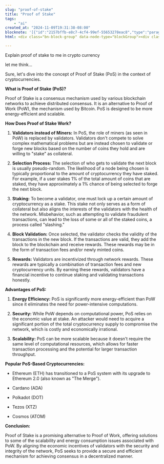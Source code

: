 ```yaml
---
slug: "proof-of-stake"
title: "Proof of Stake"
tags:
    - "ai"
created_at: "2024-11-09T19:31:38-08:00"
blocknote: '[{"id":"2157bffb-e8c7-4cf4-99ef-55653278eac8","type":"paragraph","props":{"textColor":"default","backgroundColor":"default","textAlignment":"left"},"content":[{"type":"text","text":"Explain proof of stake to me in crypto currency ","styles":{}}],"children":[]},{"id":"9255efd7-3201-46e8-b428-12166ea6927b","type":"paragraph","props":{"textColor":"default","backgroundColor":"default","textAlignment":"left"},"content":[{"type":"text","text":"let me think...","styles":{}}],"children":[{"id":"cd7d3c0f-fed9-4469-89d5-2a28440c86f9","type":"paragraph","props":{"textColor":"default","backgroundColor":"default","textAlignment":"left"},"content":[{"type":"text","text":"Sure, let''s dive into the concept of Proof of Stake (PoS) in the context of cryptocurrencies.","styles":{}}],"children":[]},{"id":"0a0d022e-dba2-4fa6-a3ec-0c327896fc1f","type":"paragraph","props":{"textColor":"default","backgroundColor":"default","textAlignment":"left"},"content":[{"type":"text","text":"**What is Proof of Stake (PoS)?**","styles":{}}],"children":[]},{"id":"a5c1978e-3a37-4887-ad1d-663ae19e5281","type":"paragraph","props":{"textColor":"default","backgroundColor":"default","textAlignment":"left"},"content":[{"type":"text","text":"Proof of Stake is a consensus mechanism used by various blockchain networks to achieve distributed consensus. It is an alternative to Proof of Work (PoW), the mechanism used by Bitcoin. PoS is designed to be more energy-efficient and scalable.","styles":{}}],"children":[]},{"id":"a9a596ff-af76-4267-8538-d3aeb4334e87","type":"paragraph","props":{"textColor":"default","backgroundColor":"default","textAlignment":"left"},"content":[{"type":"text","text":"**How Does Proof of Stake Work?**","styles":{}}],"children":[]},{"id":"2f41fffe-67f9-4acc-aa65-c0eaa54b3ac3","type":"paragraph","props":{"textColor":"default","backgroundColor":"default","textAlignment":"left"},"content":[{"type":"text","text":"1. **Validators instead of Miners:** In PoS, the role of miners (as seen in PoW) is replaced by validators. Validators don''t compete to solve complex mathematical problems but are instead chosen to validate or forge new blocks based on the number of coins they hold and are willing to \"stake\" as collateral.","styles":{}}],"children":[]},{"id":"3205302a-6fa7-4952-84f7-45420179ea44","type":"paragraph","props":{"textColor":"default","backgroundColor":"default","textAlignment":"left"},"content":[{"type":"text","text":"2. **Selection Process:** The selection of who gets to validate the next block is usually pseudo-random. The likelihood of a node being chosen is typically proportional to the amount of cryptocurrency they have staked. For example, if a user stakes 1% of the total amount of coins that are staked, they have approximately a 1% chance of being selected to forge the next block.","styles":{}}],"children":[]},{"id":"547f4e0e-b3b3-4654-b6e0-23b3bcf9660b","type":"paragraph","props":{"textColor":"default","backgroundColor":"default","textAlignment":"left"},"content":[{"type":"text","text":"3. **Staking:** To become a validator, one must lock up a certain amount of cryptocurrency as a stake. This stake not only serves as a form of collateral but also aligns the interests of the validators with the health of the network. Misbehavior, such as attempting to validate fraudulent transactions, can lead to the loss of some or all of the staked coins, a process called \"slashing.\"","styles":{}}],"children":[]},{"id":"71d1428c-3b6d-43e9-8a5a-a8f9854061a6","type":"paragraph","props":{"textColor":"default","backgroundColor":"default","textAlignment":"left"},"content":[{"type":"text","text":"4. **Block Validation:** Once selected, the validator checks the validity of the transactions in the new block. If the transactions are valid, they add the block to the blockchain and receive rewards. These rewards may be in the form of transaction fees and/or newly minted coins.","styles":{}}],"children":[]},{"id":"77c53cf1-0384-43f3-8388-c30e2f382304","type":"paragraph","props":{"textColor":"default","backgroundColor":"default","textAlignment":"left"},"content":[{"type":"text","text":"5. **Rewards:** Validators are incentivized through network rewards. These rewards are typically a combination of transaction fees and new cryptocurrency units. By earning these rewards, validators have a financial incentive to continue staking and validating transactions honestly.","styles":{}}],"children":[]},{"id":"bf10cc02-64eb-4c44-98e7-b6e093a60607","type":"paragraph","props":{"textColor":"default","backgroundColor":"default","textAlignment":"left"},"content":[{"type":"text","text":"**Advantages of PoS:**","styles":{}}],"children":[]},{"id":"cc7e5638-c042-4728-9bca-8b3de4819897","type":"paragraph","props":{"textColor":"default","backgroundColor":"default","textAlignment":"left"},"content":[{"type":"text","text":"1. **Energy Efficiency:** PoS is significantly more energy-efficient than PoW since it eliminates the need for power-intensive computations.","styles":{}}],"children":[]},{"id":"a54c0e8c-30fa-4ea5-be16-1d3065000c5a","type":"paragraph","props":{"textColor":"default","backgroundColor":"default","textAlignment":"left"},"content":[],"children":[]},{"id":"05000601-cb35-405c-a683-f37673d09b30","type":"paragraph","props":{"textColor":"default","backgroundColor":"default","textAlignment":"left"},"content":[{"type":"text","text":"2. **Security:** While PoW depends on computational power, PoS relies on the economic value at stake. An attacker would need to acquire a significant portion of the total cryptocurrency supply to compromise the network, which is costly and economically irrational.","styles":{}}],"children":[]},{"id":"e6566253-1d5d-4ade-a856-65ed05116190","type":"paragraph","props":{"textColor":"default","backgroundColor":"default","textAlignment":"left"},"content":[{"type":"text","text":"3. **Scalability:** PoS can be more scalable because it doesn''t require the same level of computational resources, which allows for faster transaction processing and the potential for larger transaction throughput.","styles":{}}],"children":[]},{"id":"a179fa22-84ff-4675-9e64-98485523b617","type":"paragraph","props":{"textColor":"default","backgroundColor":"default","textAlignment":"left"},"content":[{"type":"text","text":"**Popular PoS-Based Cryptocurrencies:**","styles":{}}],"children":[]},{"id":"e9e76d38-a8b5-44f7-b40e-e1ac595c53b8","type":"paragraph","props":{"textColor":"default","backgroundColor":"default","textAlignment":"left"},"content":[{"type":"text","text":"- Ethereum (ETH) has transitioned to a PoS system with its upgrade to Ethereum 2.0 (also known as \"The Merge\").","styles":{}}],"children":[]},{"id":"a6540eeb-0473-4c16-96f8-31cc00e3f0c5","type":"paragraph","props":{"textColor":"default","backgroundColor":"default","textAlignment":"left"},"content":[{"type":"text","text":"- Cardano (ADA)","styles":{}}],"children":[]},{"id":"752a2cfe-f632-4d4b-9f3c-34135d79c505","type":"paragraph","props":{"textColor":"default","backgroundColor":"default","textAlignment":"left"},"content":[{"type":"text","text":"- Polkadot (DOT)","styles":{}}],"children":[]},{"id":"06eeefb6-55e5-4f69-81a6-db9a70380fc6","type":"paragraph","props":{"textColor":"default","backgroundColor":"default","textAlignment":"left"},"content":[{"type":"text","text":"- Tezos (XTZ)","styles":{}}],"children":[]},{"id":"dacb9187-bee1-4441-9ac2-3fa0cc30df60","type":"paragraph","props":{"textColor":"default","backgroundColor":"default","textAlignment":"left"},"content":[{"type":"text","text":"- Cosmos (ATOM)","styles":{}}],"children":[]},{"id":"162f9e09-4957-4f65-9151-d044d8c7f994","type":"paragraph","props":{"textColor":"default","backgroundColor":"default","textAlignment":"left"},"content":[{"type":"text","text":"**Conclusion:**","styles":{}}],"children":[]},{"id":"35e8c8f9-745c-4999-8940-638bfa3660bb","type":"paragraph","props":{"textColor":"default","backgroundColor":"default","textAlignment":"left"},"content":[{"type":"text","text":"Proof of Stake is a promising alternative to Proof of Work, offering solutions to some of the scalability and energy consumption issues associated with PoW. By aligning the economic incentives of validators with the security and integrity of the network, PoS seeks to provide a secure and efficient mechanism for achieving consensus in a decentralized manner.","styles":{}}],"children":[]}]},{"id":"709b0ec1-b795-4525-a3a6-5b0b4e1ca414","type":"paragraph","props":{"textColor":"default","backgroundColor":"default","textAlignment":"left"},"content":[],"children":[]}]'
html: <div class="bn-block-group" data-node-type="blockGroup"><div class="bn-block-outer" data-node-type="blockOuter" data-id="2157bffb-e8c7-4cf4-99ef-55653278eac8"><div class="bn-block" data-node-type="blockContainer" data-id="2157bffb-e8c7-4cf4-99ef-55653278eac8"><div class="bn-block-content" data-content-type="paragraph"><p class="bn-inline-content">Explain proof of stake to me in crypto currency </p></div></div></div><div class="bn-block-outer" data-node-type="blockOuter" data-id="9255efd7-3201-46e8-b428-12166ea6927b"><div class="bn-block" data-node-type="blockContainer" data-id="9255efd7-3201-46e8-b428-12166ea6927b"><div class="bn-block-content" data-content-type="paragraph"><p class="bn-inline-content">let me think...</p></div><div class="bn-block-group" data-node-type="blockGroup"><div class="bn-block-outer" data-node-type="blockOuter" data-id="cd7d3c0f-fed9-4469-89d5-2a28440c86f9"><div class="bn-block" data-node-type="blockContainer" data-id="cd7d3c0f-fed9-4469-89d5-2a28440c86f9"><div class="bn-block-content" data-content-type="paragraph"><p class="bn-inline-content">Sure, let's dive into the concept of Proof of Stake (PoS) in the context of cryptocurrencies.</p></div></div></div><div class="bn-block-outer" data-node-type="blockOuter" data-id="0a0d022e-dba2-4fa6-a3ec-0c327896fc1f"><div class="bn-block" data-node-type="blockContainer" data-id="0a0d022e-dba2-4fa6-a3ec-0c327896fc1f"><div class="bn-block-content" data-content-type="paragraph"><p class="bn-inline-content">**What is Proof of Stake (PoS)?**</p></div></div></div><div class="bn-block-outer" data-node-type="blockOuter" data-id="a5c1978e-3a37-4887-ad1d-663ae19e5281"><div class="bn-block" data-node-type="blockContainer" data-id="a5c1978e-3a37-4887-ad1d-663ae19e5281"><div class="bn-block-content" data-content-type="paragraph"><p class="bn-inline-content">Proof of Stake is a consensus mechanism used by various blockchain networks to achieve distributed consensus. It is an alternative to Proof of Work (PoW), the mechanism used by Bitcoin. PoS is designed to be more energy-efficient and scalable.</p></div></div></div><div class="bn-block-outer" data-node-type="blockOuter" data-id="a9a596ff-af76-4267-8538-d3aeb4334e87"><div class="bn-block" data-node-type="blockContainer" data-id="a9a596ff-af76-4267-8538-d3aeb4334e87"><div class="bn-block-content" data-content-type="paragraph"><p class="bn-inline-content">**How Does Proof of Stake Work?**</p></div></div></div><div class="bn-block-outer" data-node-type="blockOuter" data-id="2f41fffe-67f9-4acc-aa65-c0eaa54b3ac3"><div class="bn-block" data-node-type="blockContainer" data-id="2f41fffe-67f9-4acc-aa65-c0eaa54b3ac3"><div class="bn-block-content" data-content-type="paragraph"><p class="bn-inline-content">1. **Validators instead of Miners:** In PoS, the role of miners (as seen in PoW) is replaced by validators. Validators don't compete to solve complex mathematical problems but are instead chosen to validate or forge new blocks based on the number of coins they hold and are willing to "stake" as collateral.</p></div></div></div><div class="bn-block-outer" data-node-type="blockOuter" data-id="3205302a-6fa7-4952-84f7-45420179ea44"><div class="bn-block" data-node-type="blockContainer" data-id="3205302a-6fa7-4952-84f7-45420179ea44"><div class="bn-block-content" data-content-type="paragraph"><p class="bn-inline-content">2. **Selection Process:** The selection of who gets to validate the next block is usually pseudo-random. The likelihood of a node being chosen is typically proportional to the amount of cryptocurrency they have staked. For example, if a user stakes 1% of the total amount of coins that are staked, they have approximately a 1% chance of being selected to forge the next block.</p></div></div></div><div class="bn-block-outer" data-node-type="blockOuter" data-id="547f4e0e-b3b3-4654-b6e0-23b3bcf9660b"><div class="bn-block" data-node-type="blockContainer" data-id="547f4e0e-b3b3-4654-b6e0-23b3bcf9660b"><div class="bn-block-content" data-content-type="paragraph"><p class="bn-inline-content">3. **Staking:** To become a validator, one must lock up a certain amount of cryptocurrency as a stake. This stake not only serves as a form of collateral but also aligns the interests of the validators with the health of the network. Misbehavior, such as attempting to validate fraudulent transactions, can lead to the loss of some or all of the staked coins, a process called "slashing."</p></div></div></div><div class="bn-block-outer" data-node-type="blockOuter" data-id="71d1428c-3b6d-43e9-8a5a-a8f9854061a6"><div class="bn-block" data-node-type="blockContainer" data-id="71d1428c-3b6d-43e9-8a5a-a8f9854061a6"><div class="bn-block-content" data-content-type="paragraph"><p class="bn-inline-content">4. **Block Validation:** Once selected, the validator checks the validity of the transactions in the new block. If the transactions are valid, they add the block to the blockchain and receive rewards. These rewards may be in the form of transaction fees and/or newly minted coins.</p></div></div></div><div class="bn-block-outer" data-node-type="blockOuter" data-id="77c53cf1-0384-43f3-8388-c30e2f382304"><div class="bn-block" data-node-type="blockContainer" data-id="77c53cf1-0384-43f3-8388-c30e2f382304"><div class="bn-block-content" data-content-type="paragraph"><p class="bn-inline-content">5. **Rewards:** Validators are incentivized through network rewards. These rewards are typically a combination of transaction fees and new cryptocurrency units. By earning these rewards, validators have a financial incentive to continue staking and validating transactions honestly.</p></div></div></div><div class="bn-block-outer" data-node-type="blockOuter" data-id="bf10cc02-64eb-4c44-98e7-b6e093a60607"><div class="bn-block" data-node-type="blockContainer" data-id="bf10cc02-64eb-4c44-98e7-b6e093a60607"><div class="bn-block-content" data-content-type="paragraph"><p class="bn-inline-content">**Advantages of PoS:**</p></div></div></div><div class="bn-block-outer" data-node-type="blockOuter" data-id="cc7e5638-c042-4728-9bca-8b3de4819897"><div class="bn-block" data-node-type="blockContainer" data-id="cc7e5638-c042-4728-9bca-8b3de4819897"><div class="bn-block-content" data-content-type="paragraph"><p class="bn-inline-content">1. **Energy Efficiency:** PoS is significantly more energy-efficient than PoW since it eliminates the need for power-intensive computations.</p></div></div></div><div class="bn-block-outer" data-node-type="blockOuter" data-id="a54c0e8c-30fa-4ea5-be16-1d3065000c5a"><div class="bn-block" data-node-type="blockContainer" data-id="a54c0e8c-30fa-4ea5-be16-1d3065000c5a"><div class="bn-block-content" data-content-type="paragraph"><p class="bn-inline-content"></p></div></div></div><div class="bn-block-outer" data-node-type="blockOuter" data-id="05000601-cb35-405c-a683-f37673d09b30"><div class="bn-block" data-node-type="blockContainer" data-id="05000601-cb35-405c-a683-f37673d09b30"><div class="bn-block-content" data-content-type="paragraph"><p class="bn-inline-content">2. **Security:** While PoW depends on computational power, PoS relies on the economic value at stake. An attacker would need to acquire a significant portion of the total cryptocurrency supply to compromise the network, which is costly and economically irrational.</p></div></div></div><div class="bn-block-outer" data-node-type="blockOuter" data-id="e6566253-1d5d-4ade-a856-65ed05116190"><div class="bn-block" data-node-type="blockContainer" data-id="e6566253-1d5d-4ade-a856-65ed05116190"><div class="bn-block-content" data-content-type="paragraph"><p class="bn-inline-content">3. **Scalability:** PoS can be more scalable because it doesn't require the same level of computational resources, which allows for faster transaction processing and the potential for larger transaction throughput.</p></div></div></div><div class="bn-block-outer" data-node-type="blockOuter" data-id="a179fa22-84ff-4675-9e64-98485523b617"><div class="bn-block" data-node-type="blockContainer" data-id="a179fa22-84ff-4675-9e64-98485523b617"><div class="bn-block-content" data-content-type="paragraph"><p class="bn-inline-content">**Popular PoS-Based Cryptocurrencies:**</p></div></div></div><div class="bn-block-outer" data-node-type="blockOuter" data-id="e9e76d38-a8b5-44f7-b40e-e1ac595c53b8"><div class="bn-block" data-node-type="blockContainer" data-id="e9e76d38-a8b5-44f7-b40e-e1ac595c53b8"><div class="bn-block-content" data-content-type="paragraph"><p class="bn-inline-content">- Ethereum (ETH) has transitioned to a PoS system with its upgrade to Ethereum 2.0 (also known as "The Merge").</p></div></div></div><div class="bn-block-outer" data-node-type="blockOuter" data-id="a6540eeb-0473-4c16-96f8-31cc00e3f0c5"><div class="bn-block" data-node-type="blockContainer" data-id="a6540eeb-0473-4c16-96f8-31cc00e3f0c5"><div class="bn-block-content" data-content-type="paragraph"><p class="bn-inline-content">- Cardano (ADA)</p></div></div></div><div class="bn-block-outer" data-node-type="blockOuter" data-id="752a2cfe-f632-4d4b-9f3c-34135d79c505"><div class="bn-block" data-node-type="blockContainer" data-id="752a2cfe-f632-4d4b-9f3c-34135d79c505"><div class="bn-block-content" data-content-type="paragraph"><p class="bn-inline-content">- Polkadot (DOT)</p></div></div></div><div class="bn-block-outer" data-node-type="blockOuter" data-id="06eeefb6-55e5-4f69-81a6-db9a70380fc6"><div class="bn-block" data-node-type="blockContainer" data-id="06eeefb6-55e5-4f69-81a6-db9a70380fc6"><div class="bn-block-content" data-content-type="paragraph"><p class="bn-inline-content">- Tezos (XTZ)</p></div></div></div><div class="bn-block-outer" data-node-type="blockOuter" data-id="dacb9187-bee1-4441-9ac2-3fa0cc30df60"><div class="bn-block" data-node-type="blockContainer" data-id="dacb9187-bee1-4441-9ac2-3fa0cc30df60"><div class="bn-block-content" data-content-type="paragraph"><p class="bn-inline-content">- Cosmos (ATOM)</p></div></div></div><div class="bn-block-outer" data-node-type="blockOuter" data-id="162f9e09-4957-4f65-9151-d044d8c7f994"><div class="bn-block" data-node-type="blockContainer" data-id="162f9e09-4957-4f65-9151-d044d8c7f994"><div class="bn-block-content" data-content-type="paragraph"><p class="bn-inline-content">**Conclusion:**</p></div></div></div><div class="bn-block-outer" data-node-type="blockOuter" data-id="35e8c8f9-745c-4999-8940-638bfa3660bb"><div class="bn-block" data-node-type="blockContainer" data-id="35e8c8f9-745c-4999-8940-638bfa3660bb"><div class="bn-block-content" data-content-type="paragraph"><p class="bn-inline-content">Proof of Stake is a promising alternative to Proof of Work, offering solutions to some of the scalability and energy consumption issues associated with PoW. By aligning the economic incentives of validators with the security and integrity of the network, PoS seeks to provide a secure and efficient mechanism for achieving consensus in a decentralized manner.</p></div></div></div></div></div></div><div class="bn-block-outer" data-node-type="blockOuter" data-id="709b0ec1-b795-4525-a3a6-5b0b4e1ca414"><div class="bn-block" data-node-type="blockContainer" data-id="709b0ec1-b795-4525-a3a6-5b0b4e1ca414"><div class="bn-block-content" data-content-type="paragraph"><p class="bn-inline-content"></p></div></div></div></div>

---
```

Explain proof of stake to me in crypto currency

let me think...

Sure, let's dive into the concept of Proof of Stake (PoS) in the context of cryptocurrencies.

**What is Proof of Stake (PoS)?**

Proof of Stake is a consensus mechanism used by various blockchain networks to achieve distributed consensus. It is an alternative to Proof of Work (PoW), the mechanism used by Bitcoin. PoS is designed to be more energy-efficient and scalable.

**How Does Proof of Stake Work?**

1. **Validators instead of Miners:** In PoS, the role of miners (as seen in PoW) is replaced by validators. Validators don't compete to solve complex mathematical problems but are instead chosen to validate or forge new blocks based on the number of coins they hold and are willing to "stake" as collateral.

2. **Selection Process:** The selection of who gets to validate the next block is usually pseudo-random. The likelihood of a node being chosen is typically proportional to the amount of cryptocurrency they have staked. For example, if a user stakes 1% of the total amount of coins that are staked, they have approximately a 1% chance of being selected to forge the next block.

3. **Staking:** To become a validator, one must lock up a certain amount of cryptocurrency as a stake. This stake not only serves as a form of collateral but also aligns the interests of the validators with the health of the network. Misbehavior, such as attempting to validate fraudulent transactions, can lead to the loss of some or all of the staked coins, a process called "slashing."

4. **Block Validation:** Once selected, the validator checks the validity of the transactions in the new block. If the transactions are valid, they add the block to the blockchain and receive rewards. These rewards may be in the form of transaction fees and/or newly minted coins.

5. **Rewards:** Validators are incentivized through network rewards. These rewards are typically a combination of transaction fees and new cryptocurrency units. By earning these rewards, validators have a financial incentive to continue staking and validating transactions honestly.

**Advantages of PoS:**

1. **Energy Efficiency:** PoS is significantly more energy-efficient than PoW since it eliminates the need for power-intensive computations.

2. **Security:** While PoW depends on computational power, PoS relies on the economic value at stake. An attacker would need to acquire a significant portion of the total cryptocurrency supply to compromise the network, which is costly and economically irrational.

3. **Scalability:** PoS can be more scalable because it doesn't require the same level of computational resources, which allows for faster transaction processing and the potential for larger transaction throughput.

**Popular PoS-Based Cryptocurrencies:**

- Ethereum (ETH) has transitioned to a PoS system with its upgrade to Ethereum 2.0 (also known as "The Merge").

- Cardano (ADA)

- Polkadot (DOT)

- Tezos (XTZ)

- Cosmos (ATOM)

**Conclusion:**

Proof of Stake is a promising alternative to Proof of Work, offering solutions to some of the scalability and energy consumption issues associated with PoW. By aligning the economic incentives of validators with the security and integrity of the network, PoS seeks to provide a secure and efficient mechanism for achieving consensus in a decentralized manner.
